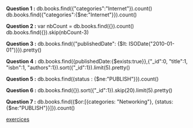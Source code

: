 
**Question 1 :** 
              db.books.find({"categories":"Internet"}).count()
             db.books.find({"categories":{$ne:"Internet"}}).count()
             
**Question 2 :**  var nbCount = db.books.find({}).count()
             db.books.find({}).skip(nbCount-3)
             
**Question 3 :**  db.books.find({"publishedDate": {$lt: ISODate("2010-01-01")}}).pretty()

**Question 4 :**  db.books.find({publishedDate:{$exists:true}},{"_id":0, "title":1, "isbn":1, "authors":1}).sort({"_id":1}).limit(5).pretty()

**Question 5 :**  db.books.find({status : {$ne:"PUBLISH"}}).count()

**Question 6 :**  db.books.find({}).sort({"_id":1}).skip(20).limit(5).pretty()

**Question 7 :**  db.books.find({$or:[{categories: "Networking"}, {status:{$ne:"PUBLISH"}}]}).count()

[exercices](https://github.com/CollegeBoreal/INF1069-201-18H-02/blob/master/Semaine03/exercices.md)

